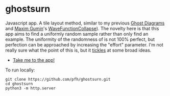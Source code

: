 # ghostsurn

Javascript app. A tile layout method, similar to my previous [Ghost Diagrams](http://logarithmic.net/pfh/ghost-diagrams) and [Maxim Gumin](https://twitter.com/ExUtumno)'s [WaveFunctionCollapse](https://github.com/mxgmn/WaveFunctionCollapse)). The novelty here is that this app aims to find a uniformly random sample rather than only find an example. The uniformity of the randomness of is not 100% perfect, but perfection can be approached by increasing the "effort" parameter. I'm not really sure what the point of this is, but it [tickles](https://twitter.com/paulfharrison/status/1438466031488421888) at some broad ideas.

* [Take me to the app!](https://logarithmic.net/ghostsurn)

To run locally:

```
git clone https://github.com/pfh/ghostsurn.git
cd ghostsurn
python3 -m http.server
```
